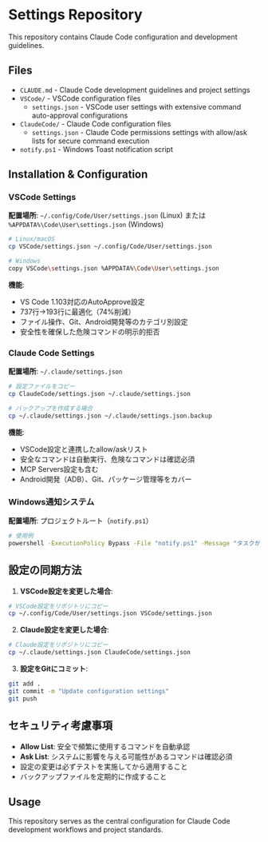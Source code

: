 # Settings Repository

This repository contains Claude Code configuration and development guidelines.

## Files

- `CLAUDE.md` - Claude Code development guidelines and project settings
- `VSCode/` - VSCode configuration files
  - `settings.json` - VSCode user settings with extensive command auto-approval configurations
- `ClaudeCode/` - Claude Code configuration files
  - `settings.json` - Claude Code permissions settings with allow/ask lists for secure command execution
- `notify.ps1` - Windows Toast notification script

## Installation & Configuration

### VSCode Settings

**配置場所**: `~/.config/Code/User/settings.json` (Linux) または `%APPDATA%\Code\User\settings.json` (Windows)

```bash
# Linux/macOS
cp VSCode/settings.json ~/.config/Code/User/settings.json

# Windows
copy VSCode\settings.json %APPDATA%\Code\User\settings.json
```

**機能**:
- VS Code 1.103対応のAutoApprove設定
- 737行→193行に最適化（74%削減）
- ファイル操作、Git、Android開発等のカテゴリ別設定
- 安全性を確保した危険コマンドの明示的拒否

### Claude Code Settings

**配置場所**: `~/.claude/settings.json`

```bash
# 設定ファイルをコピー
cp ClaudeCode/settings.json ~/.claude/settings.json

# バックアップを作成する場合
cp ~/.claude/settings.json ~/.claude/settings.json.backup
```

**機能**:
- VSCode設定と連携したallow/askリスト
- 安全なコマンドは自動実行、危険なコマンドは確認必須
- MCP Servers設定も含む
- Android開発（ADB）、Git、パッケージ管理等をカバー

### Windows通知システム

**配置場所**: プロジェクトルート（`notify.ps1`）

```bash
# 使用例
powershell -ExecutionPolicy Bypass -File "notify.ps1" -Message "タスクが完了しました！" -Title "Claude Code" -Type "Information"
```

## 設定の同期方法

1. **VSCode設定を変更した場合**:
```bash
# VSCode設定をリポジトリにコピー
cp ~/.config/Code/User/settings.json VSCode/settings.json
```

2. **Claude設定を変更した場合**:
```bash
# Claude設定をリポジトリにコピー  
cp ~/.claude/settings.json ClaudeCode/settings.json
```

3. **設定をGitにコミット**:
```bash
git add .
git commit -m "Update configuration settings"
git push
```

## セキュリティ考慮事項

- **Allow List**: 安全で頻繁に使用するコマンドを自動承認
- **Ask List**: システムに影響を与える可能性があるコマンドは確認必須
- 設定の変更は必ずテストを実施してから適用すること
- バックアップファイルを定期的に作成すること

## Usage

This repository serves as the central configuration for Claude Code development workflows and project standards.